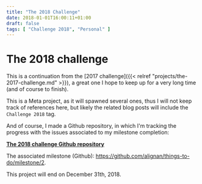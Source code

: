 ```yaml
---
title: "The 2018 Challenge"
date: 2018-01-01T16:00:11+01:00
draft: false
tags: [ "Challenge 2018", "Personal" ]
---
```


# The 2018 challenge

This is a continuation from the [2017 challenge]({{< relref "projects/the-2017-challenge.md" >}}), a great one I hope to keep up for a very long time (and of course to finish).

This is a Meta project, as it will spawned several ones, thus I will not keep track of references here, but likely the related blog posts will include the `Challenge 2018` tag.

And of course, I made a Github repository, in which I'm tracking the progress with the issues associated to my milestone completion:

[**The 2018 challenge Github repository**](https://github.com/alignan/things-to-do)

The associated milestone (Github): https://github.com/alignan/things-to-do/milestone/2.

This project will end on December 31th, 2018.